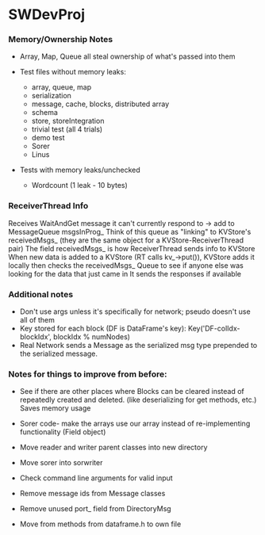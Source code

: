# SWDevProj


### Memory/Ownership Notes
* Array, Map, Queue all steal ownership of what's passed into them
* Test files without memory leaks:
  * array, queue, map
  * serialization
  * message, cache, blocks, distributed array
  * schema
  * store, storeIntegration
  * trivial test (all 4 trials)
  * demo test
  * Sorer
  * Linus

* Tests with memory leaks/unchecked
  * Wordcount (1 leak - 10 bytes)



### ReceiverThread Info
Receives WaitAndGet message it can't currently respond to -> add to MessageQueue msgsInProg_
Think of this queue as "linking" to KVStore's receivedMsgs_ (they are the same object for a KVStore-ReceiverThread pair)
The field receivedMsgs_ is how ReceiverThread sends info to KVStore
When new data is added to a KVStore (RT calls kv_->put()), KVStore adds it locally
  then checks the receivedMsgs_ Queue to see if anyone else was looking for the data that just came in
It sends the responses if available

### Additional notes

* Don't use args unless it's specifically for network; pseudo doesn't use all of them
* Key stored for each block (DF is DataFrame's key): Key('DF-colIdx-blockIdx', blockIdx % numNodes)
* Real Network sends a Message as the serialized msg type prepended to the serialized message.
  
### Notes for things to improve from before:

* See if there are other places where Blocks can be cleared instead of repeatedly
	created and deleted. (like deserializing for get methods, etc.) Saves memory usage

* Sorer code- make the arrays use our array instead of re-implementing functionality (Field object)

* Move reader and writer parent classes into new directory

* Move sorer into sorwriter

* Check command line arguments for valid input

* Remove message ids from Message classes

* Remove unused port_ field from DirectoryMsg

* Move from methods from dataframe.h to own file